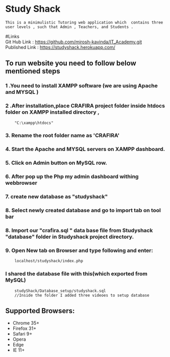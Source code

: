 # Study Shack 
    This is a minimulistic Tutoring web application which  contains three user levels , such that Admin , Teachers, and Students . 
    


    
    
    

#Links <br>
Git Hub Link : https://github.com/mirosh-kavinda/IT_Academy.git  <br>
Published Link : https://studyshack.herokuapp.com/	 <br>



## To run website you need to follow below mentioned steps

### 1 .You need to install XAMPP software (we are using Apache and MYSQL )
### 2 .After installation,place CRAFIRA project folder inside htdocs folder on  XAMPP installed directory , 
        "C:\xampp\htdocs"
### 3. Rename the root folder name as 'CRAFIRA'
### 4. Start the Apache and MYSQL servers on XAMPP dashboard.
### 5. Click on Admin button on MySQL row.
### 6. After pop up the Php my admin dashboard withing webbrowser
### 7. create new database as "studyshack" 
### 8. Select newly created database and go to import tab on tool bar
### 8. Import our "crafira.sql " data base file from Studyshack "database" folder in Studyshack project directory.
### 9. Open New tab on Browser and type following and enter:
        localhost/studyshack/index.php

### I shared the database file with this(which exported from MySQL)
        studyShack/Database_setup/studyshack.sql
        //Inside the folder I added three videoes to setup database 




## Supported Browsers:
- Chrome 35+
- Firefox 31+
- Safari 9+
- Opera
- Edge
- IE 11+

